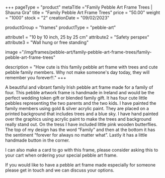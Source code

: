 +++
pageType = "product"
metaTitle ="Family Pebble Art Frame Trees | Shauna Gra"
title = "Family Pebble Art Frame Trees"
price = "50.00"
weight = "1000"
stock = "2"
creationDate = "09/02/2023"

productGroup = "frames"
productType = "pebble-art"

attribute1 = "10 by 10 inch, 25 by 25 cm" 
attribute2 = "Safety perspex"
attribute3 = "Wall hung or free standing"

image ="/img/frames/pebble-art/family-pebble-art-frame-trees/family-pebble-art-frame-trees"

description = "How cute is this family pebble art frame with trees and cute pebble family members. Why not make someone's day today, they will remember you forever!!."
+++

A beautiful and vibrant family Irish pebble art frame made for a family of four. This pebble artwork frame is handmade in Ireland and would be the perfect wedding token gift or blended family gift. It has four cute little pebbles representing the two parents and the two kids. I have painted the family members using gold & silver acrylic paint. They are placed on a printed background that includes trees and a blue sky. I have hand painted over the graphics using acrylic paint to make the trees and background really stand out. On the tress I have included little pink wooden butterflies. The top of my design has the word “Family” and then at the bottom it has the sentiment “forever for always no matter what”. Lastly it has a little handmade button in the corner.

I can also make a card to go with this frame, please consider asking this to your cart when ordering your special pebble art frame.

If you would like to have a pebble art frame made especially for someone please get in touch and we can discuss your options.
